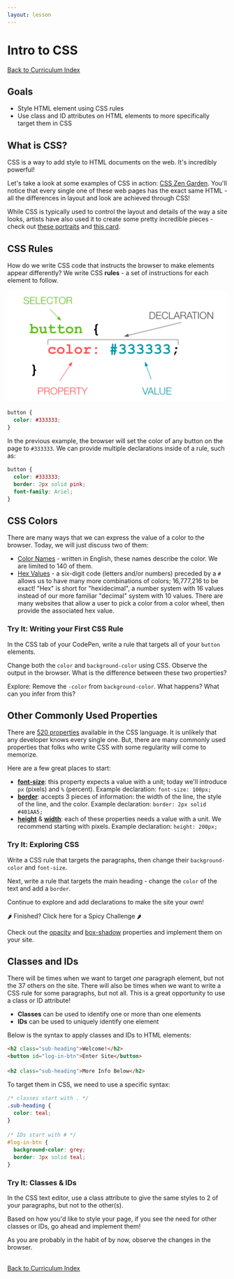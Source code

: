 ```yaml
---
layout: lesson
---
```


# Intro to CSS

<a href="../../../frontend-online">Back to Curriculum Index</a>

## Goals

- Style HTML element using CSS rules
- Use class and ID attributes on HTML elements to more specifically target them in CSS

## What is CSS?

CSS is a way to add style to HTML documents on the web. It's incredibly powerful!

Let's take a look at some examples of CSS in action: [CSS Zen Garden](http://www.csszengarden.com/). You'll notice that every single one of these web pages has the exact same HTML - all the differences in layout and look are achieved through CSS!

While CSS is typically used to control the layout and details of the way a site looks, artists have also used it to create some pretty incredible pieces - check out [these portraits](https://twistedsifter.com/2019/11/painting-with-css-and-html-by-diana-smith/) and [this card](https://codepen.io/ivorjetski/full/ExaKmjw).

## CSS Rules

How do we write CSS code that instructs the browser to make elements appear differently? We write CSS **rules** - a set of instructions for each element to follow.

<img src="./assets/css-syntax-breakdown.png" alt="A CSS rule for a button with a color of #333333 and font-size of 32px. The button is labeled selector, color: #333333 is labeled declaration, font-size: is labeled property and 32px is labeled value." />

```css
button {
  color: #333333;
}
```

In the previous example, the browser will set the color of any button on the page to `#333333`. We can provide multiple declarations inside of a rule, such as:

```css
button {
  color: #333333;
  border: 2px solid pink;
  font-family: Ariel;
}
```

## CSS Colors

There are many ways that we can express the value of a color to the browser. Today, we will just discuss two of them:
- <a href="https://htmlcolorcodes.com/color-names/" target="blank">Color Names</a> - written in English, these names describe the color. We are limited to 140 of them.
- <a href="https://htmlcolorcodes.com/color-picker/" target="blank">Hex Values</a> - a six-digit code (letters and/or numbers) preceded by a `#` allows us to have many more combinations of colors; 16,777,216 to be exact! "Hex" is short for "hexidecimal", a number system with 16 values instead of our more familiar "decimal" system with 10 values. There are many websites that allow a user to pick a color from a color wheel, then provide the associated hex value.

<div class="try-it-new">
  <h3>Try It: Writing your First CSS Rule</h3>
  <p>In the CSS tab of your CodePen, write a rule that targets all of your <code class="try-it-code">button</code> elements.</p>
  <p>Change both the <code class="try-it-code">color</code> and <code class="try-it-code">background-color</code> using CSS. Observe the output in the browser. What is the difference between these two properties?</p>
  <p>Explore: Remove the <code class="try-it-code">-color</code> from <code class="try-it-code">background-color</code>. What happens? What can you infer from this?</p>
</div>

## Other Commonly Used Properties

There are <a href="https://css-tricks.com/how-many-css-properties-are-there/" target="blank">520 properties</a> available in the CSS language. It is unlikely that any developer knows every single one. But, there are many commonly used properties that folks who write CSS with some regularity will come to memorize.

Here are a few great places to start:
- <a href="https://developer.mozilla.org/en-US/docs/Web/CSS/font-size/" target="blank"><b>font-size</b></a>: this property expects a value with a unit; today we'll introduce `px` (pixels) and `%` (percent). Example declaration: `font-size: 100px;`
- <a href="https://developer.mozilla.org/en-US/docs/Web/CSS/border" target="blank"><b>border</b></a>: accepts 3 pieces of information: the width of the line, the style of the line, and the color. Example declaration: `border: 2px solid #401AA5;`
- <a href="https://developer.mozilla.org/en-US/docs/Web/CSS/height" target="blank"><b>height</b></a> & <a href="https://developer.mozilla.org/en-US/docs/Web/CSS/width" target="blank"><b>width</b></a>: each of these properties needs a value with a unit. We recommend starting with pixels. Example declaration: `height: 200px;`

<div class="try-it-new">
  <h3>Try It: Exploring CSS</h3>
  <p>Write a CSS rule that targets the paragraphs, then change their <code class="try-it-code">background-color</code> and <code class="try-it-code">font-size</code>.</p>
  <p>Next, write a rule that targets the main heading - change the <code class="try-it-code">color</code> of the text and add a <code class="try-it-code">border</code>.</p>
  <p>Continue to explore and add declarations to make the site your own!</p>

  <div class="spicy-container">
    <p class="spicy-click">🌶 Finished? Click here for a Spicy Challenge 🌶</p>
    <div class="spicy-toggle">
      <p>Check out the <a href="https://developer.mozilla.org/en-US/docs/Web/CSS/opacity" target="blank">opacity</a> and <a href="https://developer.mozilla.org/en-US/docs/Web/CSS/box-shadow" target="blank">box-shadow</a> properties and implement them on your site.</p>
    </div>
  </div>
</div>

## Classes and IDs

There will be times when we want to target _one_ paragraph element, but not the 37 others on the site. There will also be times when we want to write a CSS rule for some paragraphs, but not all. This is a great opportunity to use a class or ID attribute!
- **Classes** can be used to identify one or more than one elements
- **IDs** can be used to uniquely identify one element

Below is the syntax to apply classes and IDs to HTML elements:
```html
<h2 class="sub-heading">Welcome!</h2>
<button id="log-in-btn">Enter Site</button>

<h2 class="sub-heading">More Info Below</h2>
```

To target them in CSS, we need to use a specific syntax:

```css
/* classes start with . */
.sub-heading {
  color: teal;
}

/* IDs start with # */
#log-in-btn {
  background-color: grey;
  border: 3px solid teal;
}
```

<div class="try-it-new">
  <h3>Try It: Classes & IDs</h3>
  <p>In the CSS text editor, use a class attribute to give the same styles to 2 of your paragraphs, but not to the other(s).</p>
  <p>Based on how you'd like to style your page, if you see the need for other classes or IDs, go ahead and implement them!</p>
  <p>As you are probably in the habit of by now, observe the changes in the browser.</p>
</div>

<!-- ## Layout

Controlling the layout of a page with CSS is notoriously difficult. There are many ways to create the same layout - so there is no **one right answer** or solution.

Today, we will discuss two methods to begin controlling a layout.

### Display

The display property allows us to manipulate the layout of elements on a page without taking them out of the normal page flow. Elements either default to "inline" or "block".

<p class="codepen" data-height="300" data-theme-id="37918" data-default-tab="html,result" data-user="turing-school" data-slug-hash="NWNOrox" style="height: 300px; box-sizing: border-box; display: flex; align-items: center; justify-content: center; border: 2px solid; margin: 1em 0; padding: 1em;" data-pen-title="Block v Inline">
  <span>See the Pen <a href="https://codepen.io/turing-school/pen/NWNOrox">
  Block v Inline</a> by Turing School (<a href="https://codepen.io/turing-school">@turing-school</a>)
  on <a href="https://codepen.io">CodePen</a>.</span>
</p>
<script async src="https://static.codepen.io/assets/embed/ei.js"></script>

In the previous CodePen, we see the title and paragraphs taking up the entire horizontal space they sit on - they are "block" elements.

We also see the links embedded in the paragraphs that do not create a line break - they are "inline".

Sometimes, we want to change the display of an element. We can do this with a rule such as:

```css
p {
  display: inline; /*since p is defaulted to block, we can change it to inline*/
}

img {
  display: block; /*since img is defaulted to inline, we can change it to block*/
}
```

<div class="try-it-new">
  <h3>Try It: Display</h3>
  <p>In the <code>CSS</code> change the display of at least two elements. Observe the results in the browser - did it do what you think it would? Keep in mind that the elements above/below it in the code may also be influencing how everything appears in the browser.</p>
</div> -->
<!--
### Float

“Floating” an element takes it out of the normal flow, and places it as far to the left or right of its containing element as possible. Any other elements, such as paragraphs or lists, will wrap around the floated element as seen [here](https://codepen.io/LouisaBarrett/pen/GwwKGN).

> In the linked CodePen, try changing "left" to "right" on line 7 - what happens?

**Note:** You will usually need to specify a width (or height, for an image) when floating an element, otherwise the element may take up the whole page and not appear floated.

<div class="try-it-new">
  <h3>Try It: Float</h3>
  <p>In the <code>CSS</code> file, add a declaration to float your buttons. Play around with floating right and left.</p>
  <p>Finished? Use a class or ID to float only one or some buttons.</p>
</div>
 -->



<br>
<a href="../../../frontend-online">Back to Curriculum Index</a>

